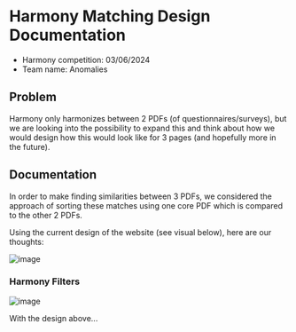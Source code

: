# Harmony Matching Design Documentation
- Harmony competition: 03/06/2024
- Team name: Anomalies

## Problem
Harmony only harmonizes between 2 PDFs (of questionnaires/surveys), but we are looking into the possibility to expand this and think about how we would design how this would look like for 3 pages (and hopefully more in the future).

## Documentation
In order to make finding similarities between 3 PDFs, we considered the approach of sorting these matches using one core PDF which is compared to the other 2 PDFs.

Using the current design of the website (see visual below), here are our thoughts:

![image](https://github.com/nlutala/hackathon/assets/87072306/d5ed60c6-8e45-4dce-8610-78eb4b18c17a)

### Harmony Filters
![image](https://github.com/nlutala/hackathon/assets/87072306/f7f7aba3-2885-42eb-9c2d-afbfeec4a619)

With the design above...
